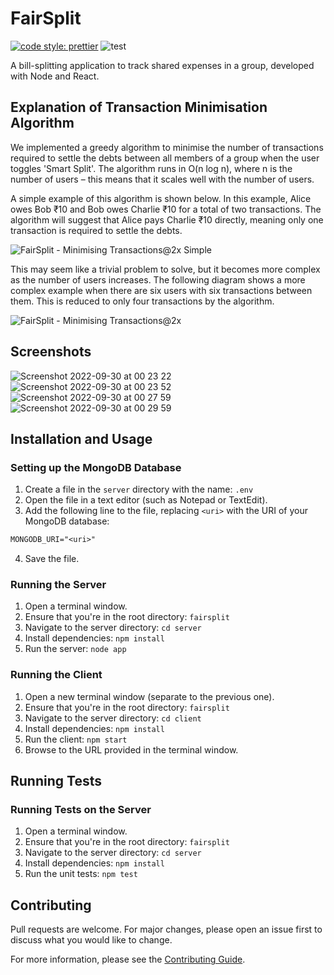 # FairSplit

[![code style: prettier](https://img.shields.io/badge/code_style-prettier-ff69b4.svg)](https://github.com/prettier/prettier)
![test](https://github.com/IsaacCheng9/fairsplit/actions/workflows/test.yml/badge.svg)

A bill-splitting application to track shared expenses in a group, developed with
Node and React.

## Explanation of Transaction Minimisation Algorithm

We implemented a greedy algorithm to minimise the number of transactions
required to settle the debts between all members of a group when the user
toggles 'Smart Split'. The algorithm runs in O(n log n), where n is the number
of users – this means that it scales well with the number of users.

A simple example of this algorithm is shown below. In this example, Alice owes
Bob ₹10 and Bob owes Charlie ₹10 for a total of two transactions. The algorithm
will suggest that Alice pays Charlie ₹10 directly, meaning only one transaction
is required to settle the debts.

![FairSplit - Minimising Transactions@2x Simple](https://user-images.githubusercontent.com/47993930/193157219-12522cfb-f831-48d3-9140-bf1cab09d3b5.png)

This may seem like a trivial problem to solve, but it becomes more complex as
the number of users increases. The following diagram shows a more complex
example when there are six users with six transactions between them. This is
reduced to only four transactions by the algorithm.

![FairSplit - Minimising Transactions@2x](https://user-images.githubusercontent.com/47993930/193157096-98f00f14-8548-4093-a213-8e8975a6e036.png)

## Screenshots

![Screenshot 2022-09-30 at 00 23 22](https://user-images.githubusercontent.com/47993930/193159080-2e312e29-a5a1-4f75-afa5-dbd22d45cd9c.jpg)
![Screenshot 2022-09-30 at 00 23 52](https://user-images.githubusercontent.com/47993930/193159103-97d5e28d-e330-4804-a0b8-d3e3ece88747.jpg)
![Screenshot 2022-09-30 at 00 27 59](https://user-images.githubusercontent.com/47993930/193159498-3b7ba9de-e972-4425-85ae-34c6abfdb838.jpg)
![Screenshot 2022-09-30 at 00 29 59](https://user-images.githubusercontent.com/47993930/193159686-2ffb1f4d-e09b-4325-9056-be97ca315a10.jpg)

## Installation and Usage

### Setting up the MongoDB Database

1. Create a file in the `server` directory with the name: `.env`
2. Open the file in a text editor (such as Notepad or TextEdit).
3. Add the following line to the file, replacing `<uri>` with the URI of your
   MongoDB database:

```txt
MONGODB_URI="<uri>"
```

4. Save the file.

### Running the Server

1. Open a terminal window.
2. Ensure that you're in the root directory: `fairsplit`
3. Navigate to the server directory: `cd server`
4. Install dependencies: `npm install`
5. Run the server: `node app`

### Running the Client

1. Open a new terminal window (separate to the previous one).
2. Ensure that you're in the root directory: `fairsplit`
3. Navigate to the server directory: `cd client`
4. Install dependencies: `npm install`
5. Run the client: `npm start`
6. Browse to the URL provided in the terminal window.

## Running Tests

### Running Tests on the Server

1. Open a terminal window.
2. Ensure that you're in the root directory: `fairsplit`
3. Navigate to the server directory: `cd server`
4. Install dependencies: `npm install`
5. Run the unit tests: `npm test`

## Contributing

Pull requests are welcome. For major changes, please open an issue first to discuss what you would like to change.

For more information, please see the [Contributing Guide](CONTRIBUTING.md).
